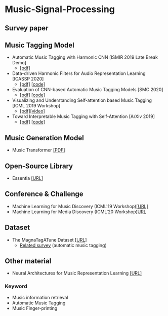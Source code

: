 # Music-Signal-Processing

## Survey paper

## Music Tagging Model
* Automatic Music Tagging with Harmonic CNN [ISMIR 2019 Late Break Demo]
  - [[pdf]](https://ccrma.stanford.edu/~urinieto/MARL/publications/ISMIR_2019_LBD__Automatic_Music_Tagging_with_Harmonic_CNN.pdf)
* Data-driven Harmonic Filters for Audio Representation Learning [ICASSP 2020]
  - [[pdf]](https://ccrma.stanford.edu/~urinieto/MARL/publications/ICASSP2020_Won.pdf) [[code]](https://github.com/minzwon/data-driven-harmonic-filters)
* Evaluation of CNN-based Automatic Music Tagging Models [SMC 2020]
  - [[pdf]](https://arxiv.org/abs/2006.00751) [[code]](https://github.com/minzwon/sota-music-tagging-models)
* Visualizing and Understanding Self-attention based Music Tagging [ICML 2019 Workshop]
  - [[pdf]](https://arxiv.org/abs/1911.04385)[[video]](https://slideslive.com/38917439/visualizing-and-understanding-selfattention-based-music-tagging)
* Toward Interpretable Music Tagging with Self-Attention [ArXiv 2019]
  - [[pdf]](https://arxiv.org/abs/1906.04972) [[code]](https://github.com/minzwon/self-attention-music-tagging)

## Music Generation Model
* Music Transformer [[PDF]](https://arxiv.org/abs/1809.04281)

## Open-Source Library
* Essentia [[URL]](https://essentia.upf.edu)

## Conference & Challenge
* Machine Learning for Music Discovery (ICML'19 Workshop)[[URL]](https://icml.cc/Conferences/2019/ScheduleMultitrack?event=3517)
* Machine Learning for Media Discovery (ICML'20 Workshop)[URL](https://icml.cc/Conferences/2020/ScheduleMultitrack?event=5736)

## Dataset
* The MagnaTagATune Dataset [[URL]](http://mirg.city.ac.uk/codeapps/the-magnatagatune-dataset)
  - [Related survey](https://github.com/keunwoochoi/magnatagatune-list) (automatic music tagging)
  
## Other material
* Neural Architectures for Music Representation Learning [[URL]](https://sanghyukchun.github.io/home/media/slides/2020_May_music_architectures.pdf)
### Keyword
* Music information retrieval
* Automatic Music Tagging
* Music Finger-printing
